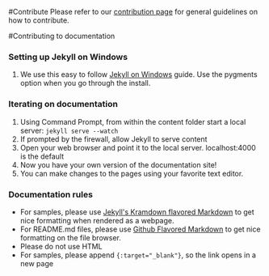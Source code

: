#Contribute
Please refer to our [contribution page](http://ms-iot.github.io/content/Contribute.htm) for general guidelines on how to contribute.

#Contributing to documentation
### Setting up Jekyll on Windows
1. We use this easy to follow [Jekyll on Windows](http://jekyllrb.com/docs/windows/) guide. Use the pygments option when you go through the install.

### Iterating on documentation
1. Using Command Prompt, from within the content folder start a local server:
```jekyll serve --watch```
1. If prompted by the firewall, allow Jekyll to serve content
1. Open your web browser and point it to the local server. localhost:4000 is the default
1. Now you have your own version of the documentation site!
1. You can make changes to the pages using your favorite text editor.

### Documentation rules
* For samples, please use [Jekyll's Kramdown flavored Markdown](http://jekyllrb.com/docs/home/) to get nice formatting when rendered as a webpage.
* For README.md files, please use [Github Flavored Markdown](https://help.github.com/articles/github-flavored-markdown/) to get nice formatting on the file browser.
* Please do not use HTML
* For samples, please append ```{:target="_blank"}```, so the link opens in a new page
